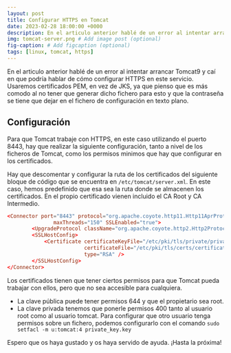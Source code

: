 ```yaml
---
layout: post
title: Configurar HTTPS en Tomcat
date: 2023-02-28 18:00:00 +0000
description: En el articulo anterior hablé de un error al intentar arrancar Tomcat9 y caí en que podría hablar de cómo configurar HTTPS en este servicio.
img: tomcat-server.png # Add image post (optional)
fig-caption: # Add figcaption (optional)
tags: [linux, tomcat, https]
---
```


En el articulo anterior hablé de un error al intentar arrancar Tomcat9 y caí en que podría hablar de cómo configurar HTTPS en este servicio. Usaremos certificados PEM, en vez de JKS, ya que pienso que es más comodo al no tener que generar dicho fichero para esto y que la contraseña se tiene que dejar en el fichero de configuración en texto plano.

## Configuración

Para que Tomcat trabaje con HTTPS, en este caso utilizando el puerto 8443, hay que realizar la siguiente configuración, tanto a nivel de los ficheros de Tomcat, como los permisos minimos que hay que configurar en los certificados.

Hay que descomentar y configurar la ruta de los certificados del siguiente bloque de código que se encuentra en `/etc/tomcat/server.xml`. En este caso, hemos predefinido que esa sea la ruta donde se almacenen los certificados. En el propio certificado vienen incluido el CA Root y CA Intermedio.

```conf
<Connector port="8443" protocol="org.apache.coyote.http11.Http11AprProtocol"  
               maxThreads="150" SSLEnabled="true">  
        <UpgradeProtocol className="org.apache.coyote.http2.Http2Protocol" />  
        <SSLHostConfig>  
            <Certificate certificateKeyFile="/etc/pki/tls/private/private_key.key"  
                         certificateFile="/etc/pki/tls/certs/certificate.chained.crt"  
                         type="RSA" />  
        </SSLHostConfig>  
</Connector> 
```

Los certificados tienen que tener ciertos permisos para que Tomcat pueda trabajar con ellos, pero que no sea accesible para cualquiera.
- La clave pública puede tener permisos 644 y que el propietario sea root.
- La clave privada tenemos que ponerle permisos 400 tanto al usuario root como al usuario tomcat. Para configurar que otro usuario tenga permisos sobre un fichero, podemos configurarlo con el comando `sudo setfacl -m u:tomcat:4 private_key.key`

Espero que os haya gustado y os haya servido de ayuda. ¡Hasta la próxima!
